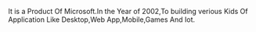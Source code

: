 It is a Product Of Microsoft.In the Year of 2002,To building verious Kids Of Application Like Desktop,Web App,Mobile,Games And Iot.
